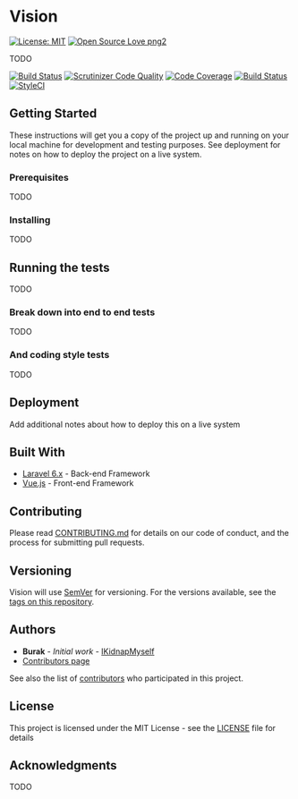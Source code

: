 # Vision
[![License: MIT](https://img.shields.io/badge/License-MIT-yellow.svg)](https://opensource.org/licenses/MIT)
[![Open Source Love png2](https://badges.frapsoft.com/os/v2/open-source.png?v=103)](https://github.com/ellerbrock/open-source-badges/)

TODO

[![Build Status](https://scrutinizer-ci.com/g/ikidnapmyself/vision/badges/build.png?b=master)](https://scrutinizer-ci.com/g/ikidnapmyself/vision/build-status/master)
[![Scrutinizer Code Quality](https://scrutinizer-ci.com/g/ikidnapmyself/vision/badges/quality-score.png?b=master)](https://scrutinizer-ci.com/g/ikidnapmyself/vision/?branch=master)
[![Code Coverage](https://scrutinizer-ci.com/g/ikidnapmyself/vision/badges/coverage.png?b=master)](https://scrutinizer-ci.com/g/ikidnapmyself/vision/?branch=master)
[![Build Status](https://travis-ci.org/ikidnapmyself/vision.svg?branch=master)](https://travis-ci.org/ikidnapmyself/vision)
[![StyleCI](https://github.styleci.io/repos/222800963/shield?branch=master)](https://github.styleci.io/repos/222800963)


## Getting Started

These instructions will get you a copy of the project up and running on your local machine for development and testing purposes. See deployment for notes on how to deploy the project on a live system.

### Prerequisites

TODO

### Installing

TODO

## Running the tests

TODO

### Break down into end to end tests

TODO

### And coding style tests

TODO

## Deployment

Add additional notes about how to deploy this on a live system

## Built With

* [Laravel 6.x](http://www.laravel.com/docs/) - Back-end Framework
* [Vue.js](https://vuejs.org/) - Front-end Framework

## Contributing

Please read [CONTRIBUTING.md](#) for details on our code of conduct, and the process for submitting pull requests.

## Versioning

Vision will use [SemVer](http://semver.org/) for versioning. For the versions available, see the [tags on this repository](https://github.com/ikidnapmyself/vision/tags). 

## Authors

* **Burak** - *Initial work* - [IKidnapMyself](https://github.com/ikidnapmyself)
* [Contributors page](https://github.com/ikidnapmyself/vision/graphs/contributors)

See also the list of [contributors](https://github.com/ikidnapmyself/vision/contributors) who participated in this project.

## License

This project is licensed under the MIT License - see the [LICENSE](LICENSE) file for details

## Acknowledgments

TODO

